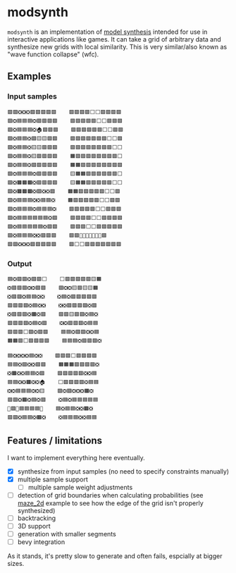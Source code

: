 # modsynth

`modsynth` is an implementation of [model
synthesis](https://paulmerrell.org/model-synthesis/) intended for use in interactive
applications like games. It can take a grid of arbitrary data and synthesize new
grids with local similarity. This is very similar/also known as "wave function
collapse" (wfc).

## Examples

### Input samples

```
🟩🟩❎❎❎🟩🟩🟩🟩🟩    🟪🟪🟪🟪⬜⬜🟩🟩🟩🟩
🟩❎🟦🟦🟦❎🟩🟩🟩🟩    🟪🟪🟪🟪🟪⬜⬜🟩🟩🟩
🟩❎🟦🟦🟦❎🏠🟩🟩🟩    🟪🟪🟪🟪🟪🟪⬜⬜🟩🟩
🟩❎🟦🟦❎🟩🟨🟨🟩🟪    🟪🟪🟪🟪🟪🟪🟪⬜⬜🟩
🟩❎🟦🟦❎🟨🟨🟩🟩🟩    🟪🟪🟪🟪🟪🟪🟪🟪⬜⬜
🟩❎🟦🟦❎🟨🟩🟩🟩🟩    🟧🟪🟪🟪🟪🟪🟪🟪🟪⬜
🟩❎🟦🟦❎🟩🟩🟩🟩🟩    🟧🟧🟪🟪🟪🟪🟪🟪🟪🟪
🟩❎🟦🟦🟦❎🟩🟩🟩🟩    🟨🟧🟧🟪🟪🟪🟪🟪🟪⬜
🟪❎🟫🟫🟫❎🟩🟩🟩🟩    🟨🟧🟧🟪🟪🟪🟪🟪⬜⬜
🟩❎🟫🟫🟫❎🟩❎❎🟩    🟧🟧🟪🟪🟪🟪🟪⬜⬜🟩
🟩❎🟦🟦🟦❎❎🟦🟦❎    🟧🟪🟪🟪🟪🟪⬜⬜🟩🟩
🟩❎🟦🟦🟦❎🟦🟦🟦❎    🟪🟪🟪🟪🟪⬜⬜🟩🟩🟩
🟩❎🟦🟦🟦🟦🟦🟦❎🟩    🟪🟪🟪🟪⬜⬜🟩🟩🟩🟩
🟩❎🟦🟦🟦🟦🟦❎🟩🟩    🟪🟪🟪⬜⬜🟩🟩🟩🟩🟩
🟩❎🟦🟦🟦❎❎🟩🟩🟩    🟪🟪🚃🚃🚃🚃🚃🚃🚃🟩
🟩🟩❎❎❎🟩🟩🟩🟪🟩    🟪⬜⬜🟩🟩🟩🟩🟩🟩🟩
```

### Output
```
🟦❎🟩🟪❎🟩🟪⬜    ⬜🟩🟩🟩🟩🟩🟨🟧    
❎🟩🟪🟩❎❎🟩🟩    🟩❎❎🟨🟩🟨🟨🟧  
❎🟩🟪❎🟦🟦❎❎    ❎🟦❎🟩🟩🟩🟩🟪  
🟩🟩🟪🟩❎🟦❎❎    ❎❎🟩🟪🟪🟩❎🟩  
❎🟩🟪🟪❎🟫❎🟩    🟩🟩🟨🟩🟪❎🟦❎  
🟩🟪🟪🟪❎🟦❎🟩    ❎❎🟩🟩🟩❎🟦🟦  
🟪🟪🟪⬜🟩❎🟩🟪    🟦🟦❎🟩🟩❎❎🟦   
🟧🟧🟪⬜🟩🟩🟪🟪    🟦🟦🟦❎🟩🟩🟩❎   

🟦❎❎❎❎🟦❎❎    🟪🟪🟪⬜🟩🟪🟩🟩
🟦🟦❎🟩❎❎🟩🟩    🟧🟧🟧🟪🟪🟩🟩❎
❎🟫❎❎🟦🟦❎🟩    🟪🟪🟪🟪🟪❎❎🟦
🟦🟦❎❎🟫❎❎🏠    ⬜🟩🟪🟩🟩❎🟦🟦
❎❎🟦🟦🟦❎❎🟨    🟩❎🟩❎❎❎🟫❎
🟩🟩❎🟫❎🟦❎🟩    ❎🟦❎🟦🟦🟦🟦🟦
🚃🟩❎🟦🟦🟦🟦❎    🟦❎🟦🟦❎❎🟫❎
🟩🟪❎🟦🟦❎🟫❎    ❎🟦🟦🟦❎❎🟦🟦
```

## Features / limitations

I want to implement everything here eventually.

- [x] synthesize from input samples (no need to specify constraints manually)
- [x] multiple sample support
    - [ ] multiple sample weight adjustments
- [ ] detection of grid boundaries when calculating probabilities (see [maze_2d](examples\README.md)
  example to see how the edge of the grid isn't properly synthesized)
- [ ] backtracking
- [ ] 3D support
- [ ] generation with smaller segments
- [ ] bevy integration

As it stands, it's pretty slow to generate and often fails, espcially at bigger
sizes. 